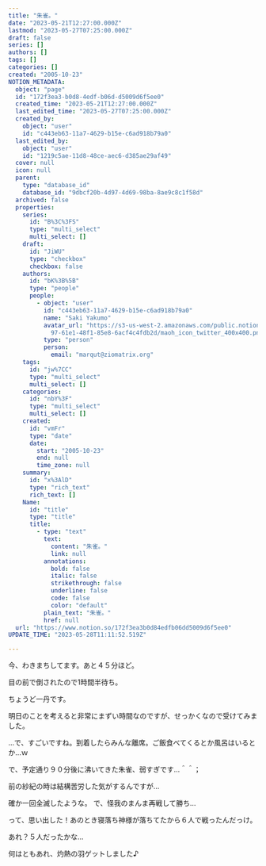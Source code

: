 ```yaml
---
title: "朱雀。"
date: "2023-05-21T12:27:00.000Z"
lastmod: "2023-05-27T07:25:00.000Z"
draft: false
series: []
authors: []
tags: []
categories: []
created: "2005-10-23"
NOTION_METADATA:
  object: "page"
  id: "172f3ea3-b0d8-4edf-b06d-d5009d6f5ee0"
  created_time: "2023-05-21T12:27:00.000Z"
  last_edited_time: "2023-05-27T07:25:00.000Z"
  created_by:
    object: "user"
    id: "c443eb63-11a7-4629-b15e-c6ad918b79a0"
  last_edited_by:
    object: "user"
    id: "1219c5ae-11d8-48ce-aec6-d385ae29af49"
  cover: null
  icon: null
  parent:
    type: "database_id"
    database_id: "9dbcf20b-4d97-4d69-98ba-8ae9c8c1f58d"
  archived: false
  properties:
    series:
      id: "B%3C%3FS"
      type: "multi_select"
      multi_select: []
    draft:
      id: "JiWU"
      type: "checkbox"
      checkbox: false
    authors:
      id: "bK%3B%5B"
      type: "people"
      people:
        - object: "user"
          id: "c443eb63-11a7-4629-b15e-c6ad918b79a0"
          name: "Saki Yakumo"
          avatar_url: "https://s3-us-west-2.amazonaws.com/public.notion-static.com/3ad1c4\
            97-61e1-48f1-85e8-6acf4c4fdb2d/maoh_icon_twitter_400x400.png"
          type: "person"
          person:
            email: "marqut@ziomatrix.org"
    tags:
      id: "jw%7CC"
      type: "multi_select"
      multi_select: []
    categories:
      id: "nbY%3F"
      type: "multi_select"
      multi_select: []
    created:
      id: "vmFr"
      type: "date"
      date:
        start: "2005-10-23"
        end: null
        time_zone: null
    summary:
      id: "x%3AlD"
      type: "rich_text"
      rich_text: []
    Name:
      id: "title"
      type: "title"
      title:
        - type: "text"
          text:
            content: "朱雀。"
            link: null
          annotations:
            bold: false
            italic: false
            strikethrough: false
            underline: false
            code: false
            color: "default"
          plain_text: "朱雀。"
          href: null
  url: "https://www.notion.so/172f3ea3b0d84edfb06dd5009d6f5ee0"
UPDATE_TIME: "2023-05-28T11:11:52.519Z"

---
```

<link rel="stylesheet" href="https://cdn.jsdelivr.net/npm/katex@0.16.2/dist/katex.min.css" integrity="sha384-bYdxxUwYipFNohQlHt0bjN/LCpueqWz13HufFEV1SUatKs1cm4L6fFgCi1jT643X" crossorigin="anonymous">


今、わきまちしてます。あと４５分ほど。


目の前で倒されたので1時間半待ち。


ちょうど一丹です。


明日のことを考えると非常にまずい時間なのですが、せっかくなので受けてみました。


…で、すごいですね。到着したらみんな離席。ご飯食べてくるとか風呂はいるとか…ｗ


で、予定通り９０分後に沸いてきた朱雀、弱すぎです…＾＾；


前の紗紀の時は結構苦労した気がするんですが…


確か一回全滅したような。 で、怪我のまんま再戦して勝ち…


って、思い出した！あのとき寝落ち神様が落ちてたから６人で戦ったんだっけ。


あれ？５人だったかな…


何はともあれ、灼熱の羽ゲットしました♪

